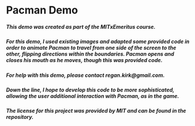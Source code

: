 <h1>Pacman Demo</hi>

<h5>This demo was created as part of the MITxEmeritus course.</h5>

<h5>For this demo, I used existing images and adapted some provided code in order to animate Pacman to travel from one side of the screen to the other, flipping directions within the boundaries. Pacman opens and closes his mouth as he moves, though this was provided code. </h5>

<h5>For help with this demo, please contact regan.kirk@gmail.com.</h5>

<h5>Down the line, I hope to develop this code to be more sophisticated, allowing the user additional interaction with Pacman, as in the game.</h5>

<h5>The license for this project was provided by MIT and can be found in the repository.</h5>